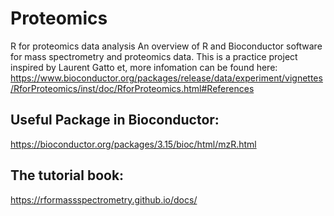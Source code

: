 # Proteomics
R for proteomics data analysis 
An overview of R and Bioconductor software for mass spectrometry and proteomics data. This is a practice project inspired by Laurent Gatto et, more infomation can be found here: https://www.bioconductor.org/packages/release/data/experiment/vignettes/RforProteomics/inst/doc/RforProteomics.html#References 

## Useful Package in Bioconductor:
https://bioconductor.org/packages/3.15/bioc/html/mzR.html

## The tutorial book:
https://rformassspectrometry.github.io/docs/
